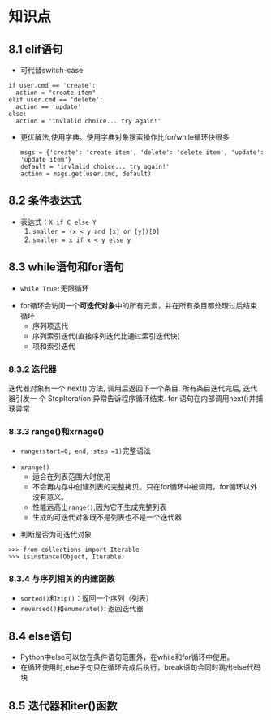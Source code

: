 # 知识点

## 8.1 elif语句
- 可代替switch-case
```
if user.cmd == 'create':
  action = "create item"
elif user.cmd == 'delete':
  action == 'update'
else:
  action = 'invlalid choice... try again!'
```

- 更优解法,使用字典。使用字典对象搜索操作比for/while循环快很多
  ```
  msgs = {'create': 'create item', 'delete': 'delete item', 'update': 'update item'}
  default = 'invlalid choice... try again!'
  action = msgs.get(user.cmd, default)
  ```

## 8.2 条件表达式
- 表达式：`X if C else Y`
  1. `smaller = (x < y and [x] or [y])[0]`
  2. `smaller = x if x < y else y`

## 8.3 while语句和for语句
- `while True:`无限循环
+ for循环会访问一个**可迭代对象**中的所有元素，并在所有条目都处理过后结束循环
  - 序列项迭代
  - 序列索引迭代(直接序列迭代比通过索引迭代快)
  - 项和索引迭代

### 8.3.2 迭代器
迭代器对象有一个 next() 方法, 调用后返回下一个条目. 所有条目迭代完后, 迭代器引发一 个 StopIteration 异常告诉程序循环结束. for 语句在内部调用next()并捕获异常

### 8.3.3 range()和xrnage()
- `range(start=0, end, step =1)`完整语法
+ `xrange()`
  - 适合在列表范围大时使用
  - 不会再内存中创建列表的完整拷贝。只在for循环中被调用，for循环以外没有意义。
  - 性能远高出`range()`,因为它不生成完整列表
  - 生成的可迭代对象既不是列表也不是一个迭代器
- 判断是否为可迭代对象
```
>>> from collections import Iterable
>>> isinstance(Object, Iterable)
```

### 8.3.4 与序列相关的内建函数
- `sorted()`和`zip()`：返回一个序列（列表）
- `reversed()`和`enumerate()`: 返回迭代器

## 8.4 else语句
- Python中else可以放在条件语句范围外，在while和for循环中使用。
- 在循环使用时,else子句只在循环完成后执行，break语句会同时跳出else代码块

## 8.5 迭代器和iter()函数
